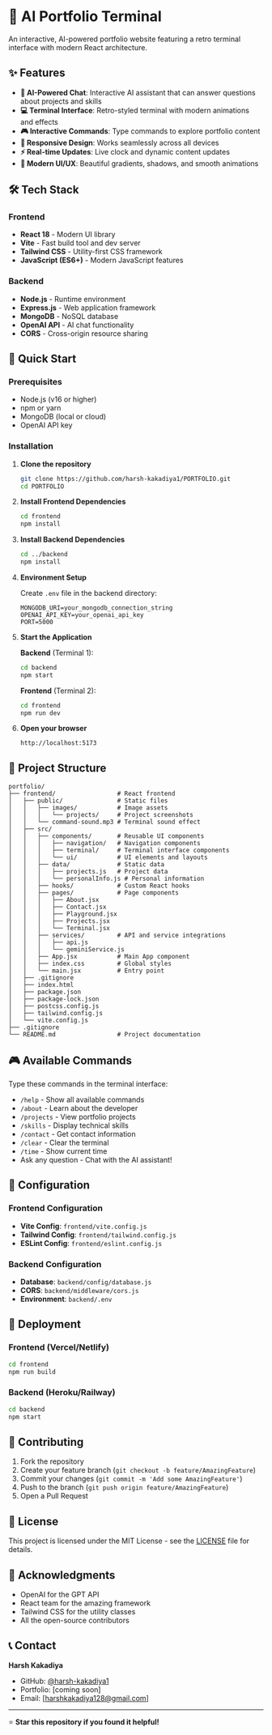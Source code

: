 # 🚀 AI Portfolio Terminal

An interactive, AI-powered portfolio website featuring a retro terminal interface with modern React architecture.

## ✨ Features

- **🤖 AI-Powered Chat**: Interactive AI assistant that can answer questions about projects and skills
- **💻 Terminal Interface**: Retro-styled terminal with modern animations and effects
- **🎮 Interactive Commands**: Type commands to explore portfolio content
- **📱 Responsive Design**: Works seamlessly across all devices
- **⚡ Real-time Updates**: Live clock and dynamic content updates
- **🎨 Modern UI/UX**: Beautiful gradients, shadows, and smooth animations

## 🛠️ Tech Stack

### Frontend
- **React 18** - Modern UI library
- **Vite** - Fast build tool and dev server
- **Tailwind CSS** - Utility-first CSS framework
- **JavaScript (ES6+)** - Modern JavaScript features

### Backend
- **Node.js** - Runtime environment
- **Express.js** - Web application framework
- **MongoDB** - NoSQL database
- **OpenAI API** - AI chat functionality
- **CORS** - Cross-origin resource sharing

## 🚀 Quick Start

### Prerequisites
- Node.js (v16 or higher)
- npm or yarn
- MongoDB (local or cloud)
- OpenAI API key

### Installation

1. **Clone the repository**
   ```bash
   git clone https://github.com/harsh-kakadiya1/PORTFOLIO.git
   cd PORTFOLIO
   ```

2. **Install Frontend Dependencies**
   ```bash
   cd frontend
   npm install
   ```

3. **Install Backend Dependencies**
   ```bash
   cd ../backend
   npm install
   ```

4. **Environment Setup**
   
   Create `.env` file in the backend directory:
   ```env
   MONGODB_URI=your_mongodb_connection_string
   OPENAI_API_KEY=your_openai_api_key
   PORT=5000
   ```

5. **Start the Application**
   
   **Backend** (Terminal 1):
   ```bash
   cd backend
   npm start
   ```
   
   **Frontend** (Terminal 2):
   ```bash
   cd frontend
   npm run dev
   ```

6. **Open your browser**
   ```
   http://localhost:5173
   ```

## 📁 Project Structure

```
portfolio/
├── frontend/                 # React frontend
│   ├── public/               # Static files
│   │   ├── images/           # Image assets
│   │   │   └── projects/     # Project screenshots
│   │   └── command-sound.mp3 # Terminal sound effect
│   ├── src/
│   │   ├── components/       # Reusable UI components
│   │   │   ├── navigation/   # Navigation components
│   │   │   ├── terminal/     # Terminal interface components
│   │   │   └── ui/           # UI elements and layouts
│   │   ├── data/             # Static data
│   │   │   ├── projects.js   # Project data
│   │   │   └── personalInfo.js # Personal information
│   │   ├── hooks/            # Custom React hooks
│   │   ├── pages/            # Page components
│   │   │   ├── About.jsx
│   │   │   ├── Contact.jsx
│   │   │   ├── Playground.jsx
│   │   │   ├── Projects.jsx
│   │   │   └── Terminal.jsx
│   │   ├── services/         # API and service integrations
│   │   │   ├── api.js
│   │   │   └── geminiService.js
│   │   ├── App.jsx           # Main App component
│   │   ├── index.css         # Global styles
│   │   └── main.jsx          # Entry point
│   ├── .gitignore
│   ├── index.html
│   ├── package.json
│   ├── package-lock.json
│   ├── postcss.config.js
│   ├── tailwind.config.js
│   └── vite.config.js
├── .gitignore
└── README.md                 # Project documentation
```

## 🎮 Available Commands

Type these commands in the terminal interface:

- `/help` - Show all available commands
- `/about` - Learn about the developer
- `/projects` - View portfolio projects
- `/skills` - Display technical skills
- `/contact` - Get contact information
- `/clear` - Clear the terminal
- `/time` - Show current time
- Ask any question - Chat with the AI assistant!

## 🔧 Configuration

### Frontend Configuration
- **Vite Config**: `frontend/vite.config.js`
- **Tailwind Config**: `frontend/tailwind.config.js`
- **ESLint Config**: `frontend/eslint.config.js`

### Backend Configuration
- **Database**: `backend/config/database.js`
- **CORS**: `backend/middleware/cors.js`
- **Environment**: `backend/.env`

## 🚀 Deployment

### Frontend (Vercel/Netlify)
```bash
cd frontend
npm run build
```

### Backend (Heroku/Railway)
```bash
cd backend
npm start
```

## 🤝 Contributing

1. Fork the repository
2. Create your feature branch (`git checkout -b feature/AmazingFeature`)
3. Commit your changes (`git commit -m 'Add some AmazingFeature'`)
4. Push to the branch (`git push origin feature/AmazingFeature`)
5. Open a Pull Request

## 📝 License

This project is licensed under the MIT License - see the [LICENSE](LICENSE) file for details.

## 🙏 Acknowledgments

- OpenAI for the GPT API
- React team for the amazing framework
- Tailwind CSS for the utility classes
- All the open-source contributors

## 📞 Contact

**Harsh Kakadiya**
- GitHub: [@harsh-kakadiya1](https://github.com/harsh-kakadiya1)
- Portfolio: [coming soon]
- Email: [harshkakadiya128@gmail.com]

---

⭐ **Star this repository if you found it helpful!**
